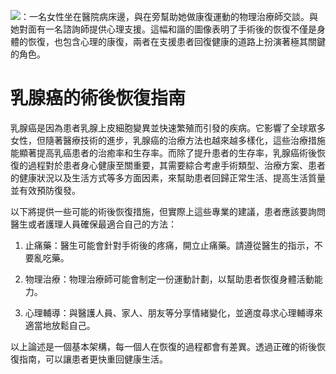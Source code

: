![：一名女性坐在醫院病床邊，與在旁幫助她做康復運動的物理治療師交談。與她對面有一名諮詢師提供心理支援。這幅和諧的圖像表明了手術後的恢復不僅是身體的恢復，也包含心理的康復，兩者在支援患者回復健康的道路上扮演著極其關鍵的角色。](https://i.imgur.com/PoxRoUh.jpeg)
# 乳腺癌的術後恢復指南

乳腺癌是因為患者乳腺上皮細胞變異並快速繁殖而引發的疾病。它影響了全球眾多女性，但隨著醫療技術的進步，乳腺癌的治療方法也越來越多樣化，這些治療措施能顯著提高乳癌患者的治癒率和生存率。而除了提升患者的生存率，乳腺癌術後恢復的過程對於患者身心健康至關重要，其需要綜合考慮手術類型、治療方案、患者的健康狀況以及生活方式等多方面因素，來幫助患者回歸正常生活、提高生活質量並有效預防復發。

以下將提供一些可能的術後恢復措施，但實際上這些專業的建議，患者應該要詢問醫生或者護理人員確保最適合自己的方法：

1. 止痛藥：醫生可能會針對手術後的疼痛，開立止痛藥。請遵從醫生的指示，不要亂吃藥。

2. 物理治療：物理治療師可能會制定一份運動計劃，以幫助患者恢復身體活動能力。

3. 心理輔導：與醫護人員、家人、朋友等分享情緒變化，並適度尋求心理輔導來適當地放鬆自己。

以上論述是一個基本架構，每一個人在恢復的過程都會有差異。透過正確的術後恢復指南，可以讓患者更快重回健康生活。

